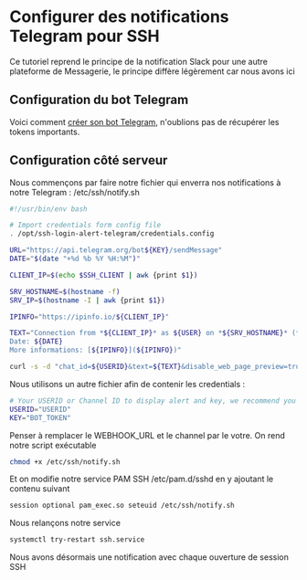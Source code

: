 # Configurer des notifications Telegram pour SSH

Ce tutoriel reprend le principe de la notification Slack pour une autre
plateforme de Messagerie, le principe diffère légèrement car nous avons
ici

## Configuration du bot Telegram

Voici comment [créer son bot
Telegram](https://www.teleme.io/articles/create_your_own_telegram_bot?hl=fr),
n'oublions pas de récupérer les tokens importants.

## Configuration côté serveur

Nous commençons par faire notre fichier qui enverra nos notifications à
notre Telegram : /etc/ssh/notify.sh

```bash
#!/usr/bin/env bash

# Import credentials form config file
. /opt/ssh-login-alert-telegram/credentials.config

URL="https://api.telegram.org/bot${KEY}/sendMessage"
DATE="$(date "+%d %b %Y %H:%M")"

CLIENT_IP=$(echo $SSH_CLIENT | awk {print $1})

SRV_HOSTNAME=$(hostname -f)
SRV_IP=$(hostname -I | awk {print $1})

IPINFO="https://ipinfo.io/${CLIENT_IP}"

TEXT="Connection from *${CLIENT_IP}* as ${USER} on *${SRV_HOSTNAME}* (*${SRV_IP}*)
Date: ${DATE}
More informations: [${IPINFO}](${IPINFO})"

curl -s -d "chat_id=${USERID}&text=${TEXT}&disable_web_page_preview=true&parse_mode=markdown" $URL
```

Nous utilisons un autre fichier afin de contenir les credentials :

```bash
# Your USERID or Channel ID to display alert and key, we recommend you create new bot with @BotFather on Telegram
USERID="USERID"
KEY="BOT_TOKEN"
```

Penser à remplacer le WEBHOOK_URL et le channel par le votre. On rend
notre script exécutable

```bash
chmod +x /etc/ssh/notify.sh
```

Et on modifie notre service PAM SSH /etc/pam.d/sshd en y ajoutant le
contenu suivant

```bash
session optional pam_exec.so seteuid /etc/ssh/notify.sh
```

Nous relançons notre service

```bash
systemctl try-restart ssh.service
```

Nous avons désormais une notification avec chaque ouverture de session
SSH

